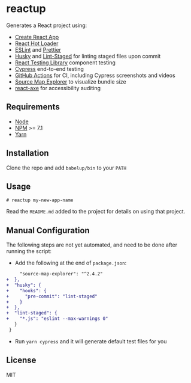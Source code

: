 # reactup

Generates a React project using:

- [Create React App](https://create-react-app.dev/)
- [React Hot Loader](https://github.com/gaearon/react-hot-loader)
- [ESLint](https://eslint.org/) and [Prettier](https://prettier.io/)
- [Husky](https://github.com/typicode/husky) and [Lint-Staged](https://github.com/okonet/lint-staged) for linting staged files upon commit
- [React Testing Library](https://testing-library.com/react) component testing
- [Cypress](https://www.cypress.io/) end-to-end testing
- [GitHub Actions](https://github.com/features/actions) for CI, including Cypress screenshots and videos
- [Source Map Explorer](https://github.com/danvk/source-map-explorer) to visualize bundle size
- [react-axe](https://github.com/dequelabs/react-axe) for accessibility auditing

## Requirements

- [Node][node]
- [NPM][npm] >= 7.1
- [Yarn][yarn]

## Installation

Clone the repo and add `babelup/bin` to your `PATH`

## Usage

```
# reactup my-new-app-name
```

Read the `README.md` added to the project for details on using that project.

## Manual Configuration

The following steps are not yet automated, and need to be done after running the script:

- Add the following at the end of `package.json`:

```diff
     "source-map-explorer": "^2.4.2"
+  },
+  "husky": {
+    "hooks": {
+      "pre-commit": "lint-staged"
+    }
+  },
+  "lint-staged": {
+    "*.js": "eslint --max-warnings 0"
   }
 }
```

- Run `yarn cypress` and it will generate default test files for you

## License

MIT

[node]: https://nodejs.org/
[npm]: https://npmjs.com
[prettier]: https://prettier.io/
[yarn]: https://yarnpkg.com/en/docs/install
